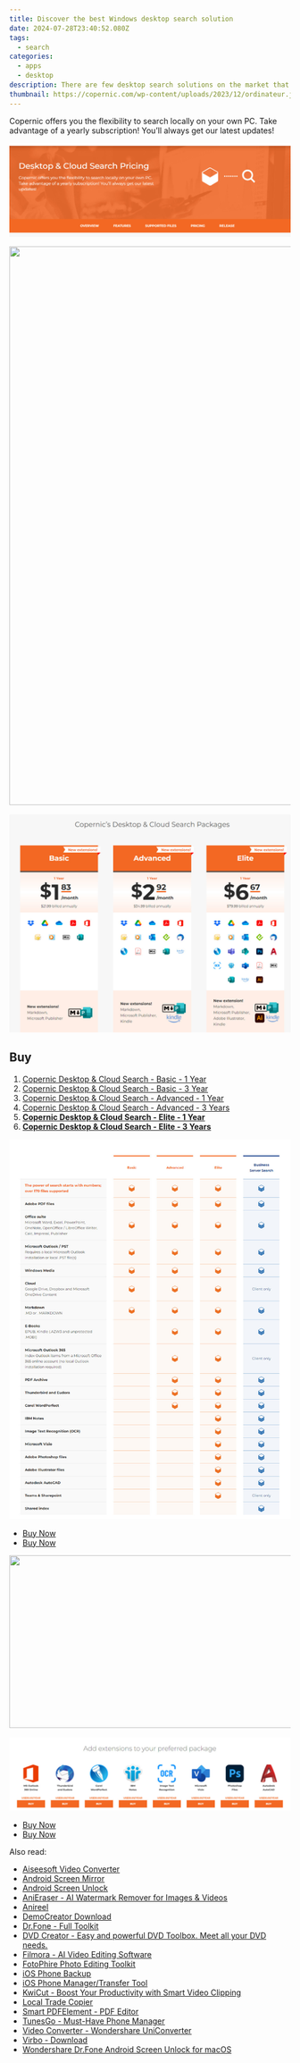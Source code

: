 ```yaml
---
title: Discover the best Windows desktop search solution
date: 2024-07-28T23:40:52.080Z
tags: 
  - search
categories: 
  - apps
  - desktop
description: There are few desktop search solutions on the market that offer the depth, relevance and context that Copernic’s Desktop Search can provide. It’s one thing to conduct fast searches. It’s a whole other ballgame finding exactly what you’re looking for.
thumbnail: https://copernic.com/wp-content/uploads/2023/12/ordinateur.jpg
---
```


Copernic offers you the flexibility to search locally on your own PC. Take advantage of a yearly subscription! You’ll always get our latest updates!


![computer](/images/apps/copernic/desktop-search/pages/1.jpg)


<!-- affiliate ads begin -->
<a href="https://lightailing.sjv.io/c/5597632/1725213/17190" target="_top" id="1725213"><img src="//a.impactradius-go.com/display-ad/17190-1725213" border="0" alt="" width="1000" height="1000"/></a><img height="0" width="0" src="https://imp.pxf.io/i/5597632/1725213/17190" style="position:absolute;visibility:hidden;" border="0" />
<!-- affiliate ads end -->
![Copernic’s Desktop & Cloud Search Packages](/images/apps/copernic/desktop-search/pages/2.jpg)

## Buy

1. [Copernic Desktop & Cloud Search - Basic - 1 Year](https://shop.copernic.com/order/checkout.php?PRODS=41027763&QTY=1&AFFILIATE=108875&CART=1)
2. [Copernic Desktop & Cloud Search - Basic - 3 Year](https://shop.copernic.com/order/checkout.php?PRODS=41033073&QTY=1&AFFILIATE=108875&CART=1)
3. [Copernic Desktop & Cloud Search - Advanced - 1 Year](https://shop.copernic.com/order/checkout.php?PRODS=41033091&QTY=1&AFFILIATE=108875&CART=1)
4. [Copernic Desktop & Cloud Search - Advanced - 3 Years](https://shop.copernic.com/order/checkout.php?PRODS=41033095&QTY=1&AFFILIATE=108875&CART=1)
5. **[Copernic Desktop & Cloud Search - Elite - 1 Year](https://shop.copernic.com/order/checkout.php?PRODS=41033101&QTY=1&AFFILIATE=108875&CART=1)**
6. **[Copernic Desktop & Cloud Search - Elite - 3 Years](https://shop.copernic.com/order/checkout.php?PRODS=41033112&QTY=1&AFFILIATE=108875&CART=1)**

![Copernic’s Desktop & Cloud Search Packages](/images/apps/copernic/desktop-search/pages/3.jpg)


- [Buy Now](https://shop.copernic.com/order/checkout.php?PRODS=41033101&QTY=1&AFFILIATE=108875&CART=1)
- [Buy Now](https://shop.copernic.com/order/checkout.php?PRODS=41033112&QTY=1&AFFILIATE=108875&CART=1)

<!-- affiliate ads begin -->
<a href="https://martinic.evyy.net/c/5597632/1422856/4482" target="_top" id="1422856"><img src="//a.impactradius-go.com/display-ad/4482-1422856" border="0" alt="" width="580" height="309"/></a>
<!-- affiliate ads end -->
![Copernic’s Desktop & Cloud Search Packages](/images/apps/copernic/desktop-search/pages/4.jpg)

- [Buy Now](https://shop.copernic.com/order/checkout.php?PRODS=41033101&QTY=1&AFFILIATE=108875&CART=1)
- [Buy Now](https://shop.copernic.com/order/checkout.php?PRODS=41033112&QTY=1&AFFILIATE=108875&CART=1)


<ins class="adsbygoogle"
      style="display:block"
      data-ad-client="ca-pub-7571918770474297"
      data-ad-slot="8358498916"
      data-ad-format="auto"
      data-full-width-responsive="true"></ins>


<span class="atpl-alsoreadstyle">Also read:</span>
<div><ul>
<li><a href="https://tools.techidaily.com/aiseesoft-total-video-converter/"><u>Aiseesoft Video Converter</u></a></li>
<li><a href="https://tools.techidaily.com/wondershare/drfone/android-screen-mirror/"><u>Android Screen Mirror</u></a></li>
<li><a href="https://tools.techidaily.com/wondershare/drfone/unlock-android-screen/"><u>Android Screen Unlock</u></a></li>
<li><a href="https://tools.techidaily.com/wondershare/anieraser/download/"><u>AniEraser - AI Watermark Remover for Images & Videos</u></a></li>
<li><a href="https://tools.techidaily.com/wondershare/anireel/download/"><u>Anireel</u></a></li>
<li><a href="https://tools.techidaily.com/wondershare/democreator/download/"><u>DemoCreator Download</u></a></li>
<li><a href="https://tools.techidaily.com/wondershare/drfone/drfone-toolkit/"><u>Dr.Fone - Full Toolkit</u></a></li>
<li><a href="https://tools.techidaily.com/wondershare/dvdcreator/download/"><u>DVD Creator - Easy and powerful DVD Toolbox. Meet all your DVD needs.</u></a></li>
<li><a href="https://tools.techidaily.com/wondershare/filmora/download/"><u>Filmora - AI Video Editing Software</u></a></li>
<li><a href="https://tools.techidaily.com/wondershare/photo/download/"><u>FotoPhire Photo Editing Toolkit</u></a></li>
<li><a href="https://tools.techidaily.com/wondershare/drfone/iphone-backup-and-restore/"><u>iOS Phone Backup</u></a></li>
<li><a href="https://tools.techidaily.com/wondershare/drfone/iphone-transfer/"><u>iOS Phone Manager/Transfer Tool</u></a></li>
<li><a href="https://tools.techidaily.com/wondershare/kwicut/download/"><u>KwiCut - Boost Your Productivity with Smart Video Clipping</u></a></li>
<li><a href="https://tools.techidaily.com/mt4copier/"><u>Local Trade Copier</u></a></li>
<li><a href="https://tools.techidaily.com/wondershare/pdf/download/"><u>Smart PDFElement - PDF Editor</u></a></li>
<li><a href="https://tools.techidaily.com/wondershare/tunesgo/download/"><u>TunesGo - Must-Have Phone Manager</u></a></li>
<li><a href="https://tools.techidaily.com/wondershare/videoconverter/download/"><u>Video Converter - Wondershare UniConverter</u></a></li>
<li><a href="https://tools.techidaily.com/wondershare/virbo/download/"><u>Virbo - Download</u></a></li>
<li><a href="https://tools.techidaily.com/wondershare-dr-fone-unlock-android-screen-for-mac/"><u>Wondershare Dr.Fone Android Screen Unlock for macOS</u></a></li>
</ul></div>

